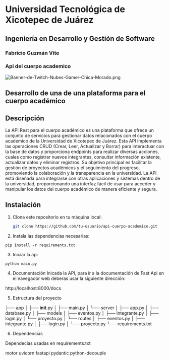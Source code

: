 # Universidad Tecnológica de Xicotepec de Juárez
## Ingeniería en Desarrollo y Gestión de Software
### Fabricio Guzmán Vite
###  Api del cuerpo academico

![Banner-de-Twitch-Nubes-Gamer-Chica-Morado.png](https://i.postimg.cc/15q3LFXF/Banner-de-Twitch-Nubes-Gamer-Chica-Morado.png)

## Desarrollo de una de una plataforma para el cuerpo académico

## Descripción
La API Rest para el cuerpo académico es una plataforma que ofrece un conjunto de servicios para gestionar datos relacionados con el cuerpo academico de la Universidad de Xicotepec de Juárez. Esta API implementa las operaciones CRUD (Crear, Leer, Actualizar y Borrar) para interactuar con la base de datos y proporciona endpoints para realizar diversas acciones, cuales como registrar nuevos integrantes, consultar información existente, actualizar datos y eliminar registros. Su objetivo principal es facilitar la gestión de proyectos académicos y el seguimiento del progreso, promoviendo la colaboración y la transparencia en la universidad. La API está diseñada para integrarse con otras aplicaciones y sistemas dentro de la universidad, proporcionando una interfaz fácil de usar para acceder y manipular los datos del cuerpo académico de manera eficiente y segura.

## Instalación

1. Clona este repositorio en tu máquina local:

   ```bash
   git clone https://github.com/tu-usuario/api-cuerpo-academico.git

2. Instala las dependencias necesarias:

  ```Instalacion
  pip install -r requirements.txt
  ```

3. Iniciar la api

  ```Instalacion
  python main.py
  ```

4. Documentación
Inicada la API, para ir a la documentación de Fast Api en el navegador web deberas usar la siguiente dirección:

http://localhost:8000/docs

5. Estructura del proyecto

├── app
│   ├── __init__.py
│   ├── main.py
│   └── server
│       ├── app.py
│       ├── database.py
│       ├── models
│           ├── eventos.py
│           ├── integrante.py
│           ├── login.py
│           └── proyecto.py
│       └── routes
│           ├── eventos.py
│           ├── integrante.py
│           ├── login.py
│           └── proyecto.py
└── requirements.txt

6. Dependencias

Dependecias usadas en requirements.txt

motor
uvicorn
fastapi
pydantic
python-decouple


